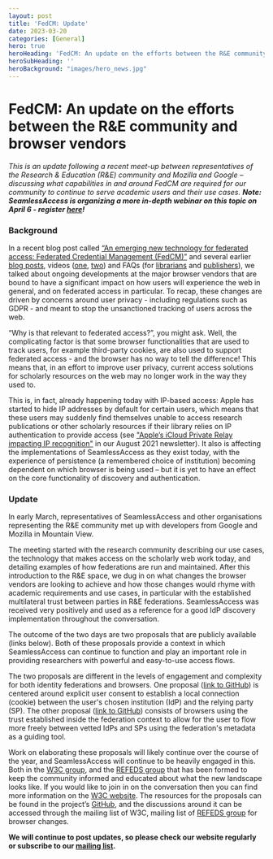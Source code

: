 ```yaml
---
layout: post
title: 'FedCM: Update'
date: 2023-03-20
categories: [General]
hero: true
heroHeading: 'FedCM: An update on the efforts between the R&E community and browser vendors'
heroSubHeading: ''
heroBackground: "images/hero_news.jpg"
---
```



# FedCM: An update on the efforts between the R&E community and browser vendors 



_This is an update following a recent meet-up between representatives of the Research & Education (R&E) community and Mozilla and Google – discussing what capabilities in and around FedCM are required for our community to continue to serve academic users and their use cases.
**Note: SeamlessAccess is organizing a more in-depth webinar on this topic on April 6 - register [here](https://www.stm-assoc.org/events/seamlessaccess-stm-webinar/)!**_


<h3>Background</h3>

In a recent blog post called [“An emerging new technology for federated access: Federated Credential Management (FedCM)”](https://seamlessaccess.org/posts/2023-02-20-fedcm/) and several earlier
[blog posts](https://seamlessaccess.org/posts/2021-07-06-browserchanges/), videos ([one](https://www.stm-assoc.org/events/web-browsers-privacy-and-your-publishing-platform-webinar/), [two](https://www.youtube.com/watch?v=NQNQ_sRPzHc)) and FAQs (for [librarians](https://seamlessaccess.org/learning-center/browser-faq-librarians/) and [publishers](https://seamlessaccess.org/learning-center/browser-faq-publishers/)), we talked about ongoing developments at the major browser vendors that are bound to have a significant impact on how users will experience the web in general, and on federated access in particular. To recap, these changes are driven by concerns around user privacy - including regulations such as GDPR - and meant to stop the unsanctioned tracking of users across the web.

“Why is that relevant to federated access?”, you might ask. Well, the complicating factor is that some browser functionalities that are used to track users, for example third-party cookies, are also used to support federated access - and the browser has no way to tell the difference! This means that, in an effort to improve user privacy, current access solutions for scholarly resources on the web may no longer work in the way they used to.

This is, in fact, already happening today with IP-based access: Apple has started to hide IP addresses by default for certain users, which means that these users may suddenly find themselves unable to access research publications or other scholarly resources if their library relies on IP authentication to provide access (see ["Apple’s iCloud Private Relay impacting IP recognition"](https://seamlessaccess.org/posts/2021-09-03-aug2021newsletter/) in our August 2021 newsletter). It also is affecting the implementations of SeamlessAccess as they exist today, with the experience of persistence (a remembered choice of institution) becoming dependent  on which browser is being used – but it is yet to have an effect on the core functionality of discovery and authentication.


<h3>Update</h3>

In early March, representatives of SeamlessAccess and other organisations representing the R&E community met up with developers from Google and Mozilla in Mountain View.

The meeting started with the research community describing our use cases, the technology that makes access on the scholarly web work today, and detailing examples of how federations are run and maintained. After this introduction to the R&E space, we dug in on what changes the browser vendors are looking to achieve and how those changes would rhyme with academic requirements and use cases, in particular with the established multilateral trust between parties in R&E federations. SeamlessAccess was received very positively and used as a reference for a good IdP discovery implementation throughout the conversation.

The outcome of the two days are two proposals that are publicly available (links below). Both of these proposals provide a context in which SeamlessAccess can continue to function and play an important role in providing researchers with powerful and easy-to-use access flows.

The two proposals are different in the levels of engagement and complexity for both identity federations and browsers. One proposal ([link to GitHub](https://github.com/fedidcg/proposals/issues/4)) is centered around explicit user consent to establish a local connection (cookie) between the user's chosen institution (IdP) and the relying party (SP). The other proposal ([link to GitHub](https://github.com/fedidcg/proposals/issues/5)) consists of browsers using the trust established inside the federation context to allow for the user to flow more freely between vetted IdPs and SPs using the federation's metadata as a guiding tool.

Work on elaborating these proposals will likely continue over the course of the year, and SeamlessAccess will continue to be heavily engaged in this. Both in the [W3C group](https://www.w3.org/groups/cg/fed-id/), and the [REFEDS group](https://wiki.refeds.org/display/GROUPS/Browser+Changes+and+Federation) that has been formed to keep the community informed and educated about what the new landscape looks like.
If you would like to join in on the conversation then you can find more information on the [W3C website](https://www.w3.org/groups/cg/fed-id/). The resources for the proposals can be found in the project’s [GitHub](https://github.com/fedidcg), and the discussions around it can be accessed through the mailing list of W3C, mailing list of [REFEDS group](https://wiki.refeds.org/display/GROUPS/Browser+Changes+and+Federation) for browser changes.



**We will continue to post updates, so please check our website regularly or subscribe to our [mailing list](https://seamlessaccess.org/contact/).**
